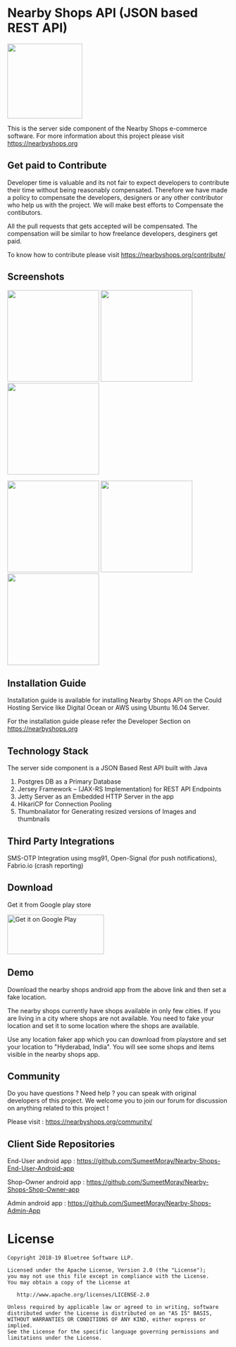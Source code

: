 Nearby Shops API (JSON based REST API)
====================================


<img src="https://nearbyshops.org/wp-content/uploads/2019/02/nearby-shops-logo-e1549185087374-300x237.png" width="170"> 


This is the server side component of the Nearby Shops e-commerce software. For more information about this project please visit https://nearbyshops.org

Get paid to Contribute
-------------------------

Developer time is valuable and its not fair to expect developers to contribute their time without being reasonably compensated. Therefore we have made a policy to compensate the developers, designers or any other contributor who help us with the project. We will make best efforts to Compensate the contibutors.

All the pull requests that gets accepted will be compensated. The compensation will be similar to how freelance developers, desginers get paid.

To know how to contribute please visit https://nearbyshops.org/contribute/

Screenshots
-----------

<img src="https://nearbyshops.org/wp-content/uploads/2018/12/Screenshot_20181222-181246-512x1024.png" width="208"> <img src="https://nearbyshops.org/wp-content/uploads/2018/12/Screenshot_20181222-181259-512x1024.png" width="208"> <img src="https://nearbyshops.org/wp-content/uploads/2018/12/Screenshot_20181222-181405-512x1024.png" width="208"> 

<img src="https://nearbyshops.org/wp-content/uploads/2018/12/Screenshot_20181222-181453-512x1024.png" width="208"> <img src="https://nearbyshops.org/wp-content/uploads/2018/12/Screenshot_20181222-181504-512x1024.png" width="208"> <img src="https://nearbyshops.org/wp-content/uploads/2018/12/Screenshot_20181222-181513-512x1024.png" width="208">


Installation Guide
--------------------
Installation guide is available for installing Nearby Shops API on the Could Hosting Service like Digital Ocean or AWS using Ubuntu 16.04 Server.

For the installation guide please refer the Developer Section on https://nearbyshops.org


Technology Stack
------------------------
The server side component is a JSON Based Rest API built with Java

1. Postgres DB as a Primary Database
2. Jersey Framework – (JAX-RS Implementation) for REST API Endpoints
3. Jetty Server as an Embedded HTTP Server in the app
4. HikariCP for Connection Pooling
5. Thumbnailator for Generating resized versions of Images and thumbnails


Third Party Integrations
-------------------------
SMS-OTP Integration using msg91, Open-Signal (for push notifications), Fabrio.io (crash reporting)


Download
--------

Get it from Google play store

<a href="https://play.google.com/store/apps/details?id=org.nearbyshops.enduserappnew"><img class="alignnone" src="https://play.google.com/intl/en_us/badges/images/generic/en_badge_web_generic.png" alt="Get it on Google Play" width="219" height="90" /></a>

Demo
-----

Download the nearby shops android app from the above link and then set a fake location. 

The nearby shops currently have shops available in only few cities. If you are living in a city where shops are not available. You need to fake your location and set it to some location where the shops are available. 

Use any location faker app which you can download from playstore and set your location to "Hyderabad, India". You will see some shops and items visible in the nearby shops app. 



Community 
-----------

Do you have questions ? Need help ? you can speak with original developers of this project. We welcome you to join our forum for discussion on anything related to this project !

Please visit : https://nearbyshops.org/community/





Client Side Repositories
--------------------------

End-User android app : https://github.com/SumeetMoray/Nearby-Shops-End-User-Android-app

Shop-Owner android app : https://github.com/SumeetMoray/Nearby-Shops-Shop-Owner-app

Admin android app : https://github.com/SumeetMoray/Nearby-Shops-Admin-App






License
=======

    Copyright 2018-19 Bluetree Software LLP.

    Licensed under the Apache License, Version 2.0 (the "License");
    you may not use this file except in compliance with the License.
    You may obtain a copy of the License at

       http://www.apache.org/licenses/LICENSE-2.0

    Unless required by applicable law or agreed to in writing, software
    distributed under the License is distributed on an "AS IS" BASIS,
    WITHOUT WARRANTIES OR CONDITIONS OF ANY KIND, either express or implied.
    See the License for the specific language governing permissions and
    limitations under the License.

